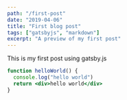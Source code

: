 ```yaml
---
path: "/first-post"
date: "2019-04-06"
title: "First blog post"
tags: ["gatsbyjs", "markdown"]
excerpt: "A preview of my first post"
---
```


This is my first post using gatsby.js

```jsx
function helloWorld() {
  console.log("hello world")
  return <div>hello world</div>
}
```
